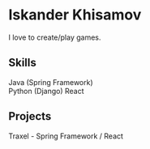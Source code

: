 # Iskander Khisamov
I love to create/play games.
## Skills
Java (Spring Framework)  
Python (Django)
React
## Projects
Traxel - Spring Framework / React
